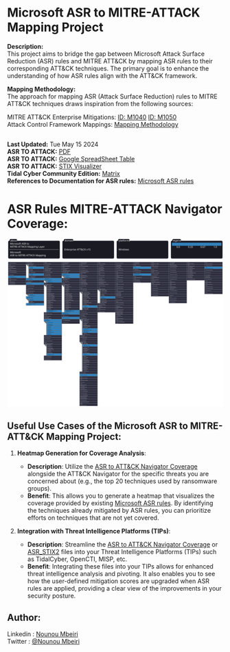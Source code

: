 # Microsoft ASR to MITRE-ATTACK Mapping Project
**Description:**\
This project aims to bridge the gap between Microsoft Attack Surface Reduction (ASR) rules and MITRE ATT&CK by mapping ASR rules to their corresponding ATT&CK techniques. The primary goal is to enhance the understanding of how ASR rules align with the ATT&CK framework.
<br>

**Mapping Methodology:**\
The approach for mapping ASR (Attack Surface Reduction) rules to MITRE ATT&CK techniques draws inspiration from the following sources:

MITRE ATT&CK Enterprise Mitigations:
[ID: M1040](https://attack.mitre.org/mitigations/M1040/)
[ID: M1050](https://attack.mitre.org/mitigations/M1050/) \
Attack Control Framework Mappings: 
[Mapping Methodology](https://github.com/center-for-threat-informed-defense/attack-control-framework-mappings/blob/main/docs/mapping_methodology.md#)

##
**Last Updated:** Tue May 15 2024\
**ASR TO ATTACK:** [PDF](PDF_CSV_Files/ASRTOATTACKPDF.pdf) \
**ASR TO ATTACK:** [Google SpreadSheet Table](https://docs.google.com/spreadsheets/d/1OMsFsLsqoEXkZI4FjYm9Y2IzSBF6eAsT/edit?usp=sharing&ouid=118019733456378989878&rtpof=true&sd=true) \
**ASR TO ATTACK:** [STIX Visualizer](https://oasis-open.github.io/cti-stix-visualization/?url=https://raw.githubusercontent.com/CTI-Driven/Microsoft-ASR-to-MITRE-ATTACK-Mapping-Project/main/STIX2/ASR_ATTACK_STIX2.json) \
**Tidal Cyber Community Edition:** [Matrix](https://app.tidalcyber.com/share/d12b5a0d-a554-4782-b2d6-da5e5932600f) \
**References to Documentation for ASR rules:** [Microsoft ASR rules](https://learn.microsoft.com/en-us/defender-endpoint/attack-surface-reduction-rules-reference) 
# ASR Rules MITRE-ATTACK Navigator Coverage:
![ASRTOATTACK](Microsoft_ASR_to_MITREATTACK_Mapping_Layer.svg)

## Useful Use Cases of the Microsoft ASR to MITRE-ATT&CK Mapping Project:

1. **Heatmap Generation for Coverage Analysis**:
   - **Description**: Utilize the [ASR to ATT&CK Navigator Coverage](Mitre%20attack%20navigator/microsoft_asr_to_mitre-attack_mapping_layer.json) alongside the ATT&CK Navigator for the specific threats you are concerned about (e.g., the top 20 techniques used by ransomware groups).
   - **Benefit**: This allows you to generate a heatmap that visualizes the coverage provided by existing [Microsoft ASR rules](https://learn.microsoft.com/en-us/defender-endpoint/attack-surface-reduction-rules-reference). By identifying the techniques already mitigated by ASR rules, you can prioritize efforts on techniques that are not yet covered.


2. **Integration with Threat Intelligence Platforms (TIPs)**:
   - **Description**: Streamline the [ASR to ATT&CK Navigator Coverage](Mitre%20attack%20navigator/microsoft_asr_to_mitre-attack_mapping_layer.json) or [ASR_STIX2](STIX2/ASR_ATTACK_STIX2.json) files into your Threat Intelligence Platforms (TIPs) such as TidalCyber, OpenCTI, MISP, etc.
   - **Benefit**: Integrating these files into your TIPs allows for enhanced threat intelligence analysis and pivoting. It also enables you to see how the user-defined mitigation scores are upgraded when ASR rules are applied, providing a clear view of the improvements in your security posture.

## Author:
Linkedin : [Nounou Mbeiri](https://www.linkedin.com/in/nounou-mbeiri) \
Twitter : [@Nounou Mbeiri](https://twitter.com/Nounou_Mbeiri)
